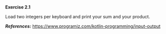 
**Exercise 2.1**

Load two integers per keyboard and print your sum and your product.



***References:*** 
https://www.programiz.com/kotlin-programming/input-output
